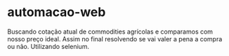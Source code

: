 # automacao-web
Buscando cotação atual de commodities agrícolas e comparamos com nosso preço ideal.
Assim no final resolvendo se vai valer a pena a compra ou não. 
Utilizando selenium.
